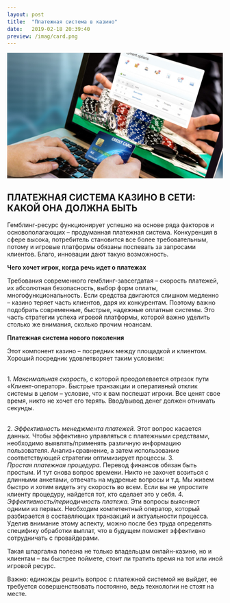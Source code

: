 ```yaml
---
layout: post
title:  "Платежная система в казино"
date:   2019-02-18 20:39:40
preview: /imag/card.png
---
```


![Picture](/imag/payment.jpg)

## ПЛАТЕЖНАЯ СИСТЕМА КАЗИНО В СЕТИ: КАКОЙ ОНА ДОЛЖНА БЫТЬ

Гемблинг-ресурс функционирует успешно на основе ряда факторов и основополагающих – продуманная платежная система. Конкуренция в сфере высока, потребитель становится все более требовательным, потому и игровые платформы обязаны поспевать за запросами клиентов. Благо, инновации дают такую возможность.

<strong>Чего хочет игрок, когда речь идет о платежах</strong>

Требования современного гемблинг-завсегдатая – скорость платежей, их абсолютная безопасность, выбор форм оплаты, многофункциональность. Если средства двигаются слишком медленно – казино теряет часть клиентов, даря их конкурентам. Поэтому важно подобрать современные, быстрые, надежные оплатные системы. Это часть стратегии успеха игровой платформы, которой важно уделить столько же внимания, сколько прочим нюансам. 

<strong>Платежная система нового поколения</strong>

Этот компонент казино – посредник между площадкой и клиентом. Хороший посредник удовлетворяет таким условиям:

<br>1.	<i>Максимальная скорость,</i> с которой преодолевается отрезок пути «Клиент-оператор». Быстрые транзакции и оперативный отклик системы в целом – условие, что к вам поспешат игроки. Все ценят свое время, никто не хочет его терять. Ввод/вывод денег должен отнимать секунды.

<br>2.	<i>Эффективность менеджмента платежей.</i> Этот вопрос касается данных. Чтобы эффективно управляться с платежными средствами, необходимо выявлять/применять различную информацию пользователя. Анализ+сравнение, а затем использование соответствующей стратегии оптимизирует процессы. 
3.<br> <i>Простая платежная процедура.</i> Перевод финансов обязан быть простым. И тут снова вопрос времени. Никто не захочет возиться с длинными анкетами, отвечать на мудреные вопросы и т.д. Мы живем быстро и хотим видеть эту скорость во всем. Если вы не упростите клиенту процедуру, найдется тот, кто сделает это у себя. 
4.<br> <i>Эффективность/периодичность платежа.</i> Эти вопросы выясняют одними из первых. Необходим компетентный оператор, который разбирается в составляющих транзакций и актуальности процесса. Уделив внимание этому аспекту, можно после без труда определять специфику обработки выплат, что в будущем поможет эффективно сотрудничать с провайдерами.

Такая шпаргалка полезна не только владельцам онлайн-казино, но и клиентам – вы быстрее поймете, стоит ли тратить время на тот или иной игровой ресурс. 

Важно: единожды решить вопрос с платежной системой не выйдет, ее требуется совершенствовать постоянно, ведь технологии не стоят на месте. 

